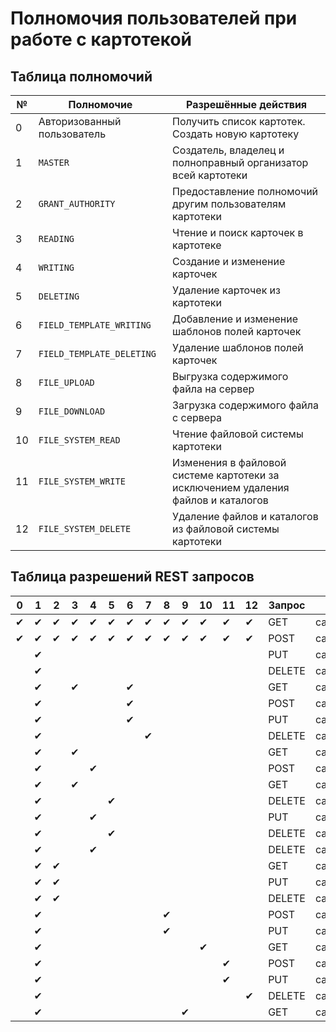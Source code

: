 # Полномочия пользователей при работе с картотекой

## Таблица полномочий

| №  | Полномочие                  | Разрешённые действия                                                              |
|----|-----------------------------|-----------------------------------------------------------------------------------|
| 0  | Авторизованный пользователь | Получить список картотек. Создать новую картотеку                                 |
| 1  | `MASTER`                    | Создатель, владелец и полноправный организатор всей картотеки                     |
| 2  | `GRANT_AUTHORITY`           | Предоставление полномочий другим пользователям картотеки                          |
| 3  | `READING`                   | Чтение и поиск карточек в картотеке                                               |
| 4  | `WRITING`                   | Создание и изменение карточек                                                     |
| 5  | `DELETING`                  | Удаление карточек из картотеки                                                    |
| 6  | `FIELD_TEMPLATE_WRITING`    | Добавление и изменение шаблонов полей карточек                                    |
| 7  | `FIELD_TEMPLATE_DELETING`   | Удаление шаблонов полей карточек                                                  |
| 8  | `FILE_UPLOAD`               | Выгрузка содержимого файла на сервер                                              |
| 9  | `FILE_DOWNLOAD`             | Загрузка содержимого файла с сервера                                              |
| 10 | `FILE_SYSTEM_READ`          | Чтение файловой системы картотеки                                                 |
| 11 | `FILE_SYSTEM_WRITE`         | Изменения в файловой системе картотеки за исключением удаления файлов и каталогов |
| 12 | `FILE_SYSTEM_DELETE`        | Удаление файлов и каталогов из файловой системы картотеки                         |

## Таблица разрешений REST запросов

| 0        | 1        | 2        | 3        | 4        | 5        | 6        | 7        | 8        | 9        | 10       | 11       | 12       | Запрос | Путь                                            |
|----------|----------|----------|----------|----------|----------|----------|----------|----------|----------|----------|----------|----------|--------|-------------------------------------------------|
| &#10004; | &#10004; | &#10004; | &#10004; | &#10004; | &#10004; | &#10004; | &#10004; | &#10004; | &#10004; | &#10004; | &#10004; | &#10004; | GET    | catalog                                         |
| &#10004; | &#10004; | &#10004; | &#10004; | &#10004; | &#10004; | &#10004; | &#10004; | &#10004; | &#10004; | &#10004; | &#10004; | &#10004; | POST   | catalog                                         |
|          | &#10004; |          |          |          |          |          |          |          |          |          |          |          | PUT    | catalog/{catalogId}                             |
|          | &#10004; |          |          |          |          |          |          |          |          |          |          |          | DELETE | catalog/{catalogId}                             |
|          | &#10004; |          | &#10004; |          |          | &#10004; |          |          |          |          |          |          | GET    | catalog/{catalogId}/field                       |
|          | &#10004; |          |          |          |          | &#10004; |          |          |          |          |          |          | POST   | catalog/{catalogId}/field                       |
|          | &#10004; |          |          |          |          | &#10004; |          |          |          |          |          |          | PUT    | catalog/{catalogId}/field/{fieldId}             |
|          | &#10004; |          |          |          |          |          | &#10004; |          |          |          |          |          | DELETE | catalog/{catalogId}/field/{fieldId}             |
|          | &#10004; |          | &#10004; |          |          |          |          |          |          |          |          |          | GET    | catalog/{catalogId}/card                        |
|          | &#10004; |          |          | &#10004; |          |          |          |          |          |          |          |          | POST   | catalog/{catalogId}/card                        |
|          | &#10004; |          | &#10004; |          |          |          |          |          |          |          |          |          | GET    | catalog/{catalogId}/card/{cardId}               |
|          | &#10004; |          |          |          | &#10004; |          |          |          |          |          |          |          | DELETE | catalog/{catalogId}/card/{cardId}               |
|          | &#10004; |          |          | &#10004; |          |          |          |          |          |          |          |          | PUT    | catalog/{catalogId}/card/{cardId}/tag           |
|          | &#10004; |          |          |          | &#10004; |          |          |          |          |          |          |          | DELETE | catalog/{catalogId}/card/{cardId}/tag           |
|          | &#10004; |          |          | &#10004; |          |          |          |          |          |          |          |          | DELETE | catalog/{catalogId}/card/{cardId}/tag/{fieldId} |
|          | &#10004; | &#10004; |          |          |          |          |          |          |          |          |          |          | GET    | catalog/{catalogId}/user                        |
|          | &#10004; | &#10004; |          |          |          |          |          |          |          |          |          |          | PUT    | catalog/{catalogId}/user                        |
|          | &#10004; | &#10004; |          |          |          |          |          |          |          |          |          |          | DELETE | catalog/{catalogId}/user                        |
|          | &#10004; |          |          |          |          |          |          | &#10004; |          |          |          |          | POST   | catalog/{catalogId}/upload                      |
|          | &#10004; |          |          |          |          |          |          | &#10004; |          |          |          |          | PUT    | catalog/{catalogId}/upload                      |
|          | &#10004; |          |          |          |          |          |          |          |          | &#10004; |          |          | GET    | catalog/{catalogId}/fs/{nodeId}                 |
|          | &#10004; |          |          |          |          |          |          |          |          |          | &#10004; |          | POST   | catalog/{catalogId}/fs/{nodeId}                 |
|          | &#10004; |          |          |          |          |          |          |          |          |          | &#10004; |          | PUT    | catalog/{catalogId}/fs/{nodeId}                 |
|          | &#10004; |          |          |          |          |          |          |          |          |          |          | &#10004; | DELETE | catalog/{catalogId}/fs/{nodeId}                 |
|          | &#10004; |          |          |          |          |          |          |          | &#10004; |          |          |          | GET    | catalog/{catalogId}/fs/{nodeId}/download        | 